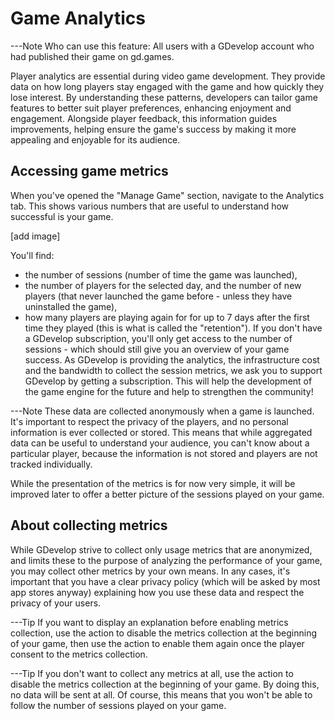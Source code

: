 # Game Analytics

---Note
Who can use this feature: All users with a GDevelop account who had published their game on gd.games.

Player analytics are essential during video game development. They provide data on how long players stay engaged with the game and how quickly they lose interest. By understanding these patterns, developers can tailor game features to better suit player preferences, enhancing enjoyment and engagement. Alongside player feedback, this information guides improvements, helping ensure the game's success by making it more appealing and enjoyable for its audience.

## Accessing game metrics
When you've opened the "Manage Game" section, navigate to the Analytics tab. This shows various numbers that are useful to understand how successful is your game.

[add image]

You'll find:

- the number of sessions (number of time the game was launched),
- the number of players for the selected day, and the number of new players (that never launched the game before - unless they have uninstalled the game),
- how many players are playing again for for up to 7 days after the first time they played (this is what is called the "retention").
If you don't have a GDevelop subscription, you'll only get access to the number of sessions - which should still give you an overview of your game success.
As GDevelop is providing the analytics, the infrastructure cost and the bandwidth to collect the session metrics, we ask you to support GDevelop by getting a subscription.
This will help the development of the game engine for the future and help to strengthen the community!

---Note
These data are collected anonymously when a game is launched. It's important to respect the privacy of the players, and no personal information is ever collected or stored.
This means that while aggregated data can be useful to understand your audience, you can't know about a particular player, because the information is not stored and players are not tracked individually.

While the presentation of the metrics is for now very simple, it will be improved later to offer a better picture of the sessions played on your game.

## About collecting metrics
While GDevelop strive to collect only usage metrics that are anonymized, and limits these to the purpose of analyzing the performance of your game, you may collect other metrics by your own means. In any cases, it's important that you have a clear privacy policy (which will be asked by most app stores anyway) explaining how you use these data and respect the privacy of your users.

---Tip
If you want to display an explanation before enabling metrics collection, use the action to disable the metrics collection at the beginning of your game, then use the action to enable them again once the player consent to the metrics collection.

---Tip
If you don't want to collect any metrics at all, use the action to disable the metrics collection at the beginning of your game. By doing this, no data will be sent at all. Of course, this means that you won't be able to follow the number of sessions played on your game.

